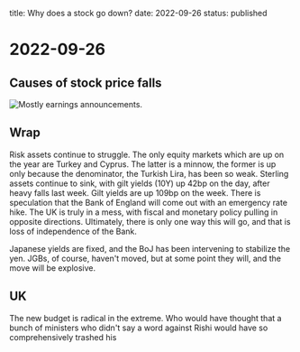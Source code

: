 title: Why does a stock go down?
date: 2022-09-26
status: published

# 2022-09-26

## Causes of stock price falls
![Mostly earnings announcements.](https://substack.com/redirect/2c6f9655-edfe-461b-b580-befbd4fc6156?r=nmbt)

## Wrap
Risk assets continue to struggle.
The only equity markets which are up on the year are Turkey and Cyprus. The latter is a minnow, the former is up only because the denominator, the Turkish Lira, has been so weak.
Sterling assets continue to sink, with gilt yields (10Y) up 42bp on the day, after heavy falls last week. Gilt yields are up 109bp on the week. There is speculation that the Bank of England will come out with an emergency rate hike. 
The UK is truly in a mess, with fiscal and monetary policy pulling in opposite directions. 
Ultimately, there is only one way this will go, and that is loss of independence of the Bank. 

Japanese yields are fixed, and the BoJ has been intervening to stabilize the yen. JGBs, of course, haven't moved, but at some point they will, and the move will be explosive.

## UK
The new budget is radical in the extreme. Who would have thought that a bunch of ministers who didn't say a word against Rishi would have so comprehensively trashed his

